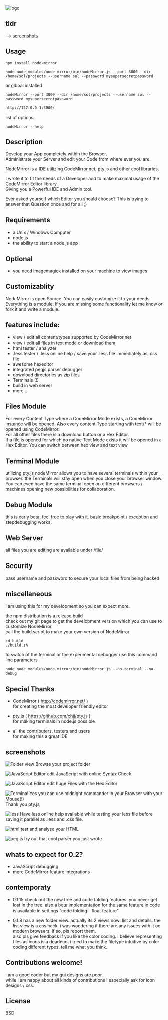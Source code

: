 ![logo](https://raw.github.com/soliton4/nodeMirror/master/src/image/logo/logoReadme.png)
  
  
## tldr  
  
  --> [screenshots](#screenshots)
  
## Usage  
  
```
npm install node-mirror  
  
node node_modules/node-mirror/bin/nodeMirror.js --port 3000 --dir /home/sol/projects --username sol --password mysupersecretpassword
```
  
or glboal installed
```
nodeMirror --port 3000 --dir /home/sol/projects --username sol --password mysupersecretpassword
```

```
http://127.0.0.1:3000/  
```

list of options
```
nodeMirror --help
```



## Description  
  
Develop your App completely within the Browser.  
Administrate your Server and edit your Code from where ever you are.  
  
NodeMirror is a IDE utilizing CodeMirror.net, pty.js and other cool libraries.  
  
I wrote it to fit the needs of a Developer and to make maximal usage of the CodeMirror Editor library.  
Giving you a Powerful IDE and Admin tool.  

Ever asked yourself which Editor you should choose? This is trying to answer that Question once and for all ;)
  
  
## Requirements  
  
  - a Unix / Windows Computer
  - node.js
  - the ability to start a node.js app


## Optional
   
   - you need imagemagick installed on your machine to view images
  
  
## Customizablity
  
  NodeMirror is open Source. You can easily customize it to your needs.  
  Everything is a module. If you are missing some functionality let me know or fork it and write a module.
  
  
## features include:
  
 - view / edit all content/types supported by CodeMirror.net  
 - view / edit all files in text mode or download them  
 - html tester / analyzer  
 - .less tester / .less online help / save your .less file immediately as .css file  
 - awesome hexeditor  
 - integrated pegjs parser debugger  
 - download directories as zip files  
 - Terminals (!)  
 - build in web server  
 - more ...  
  
  
## Files Module  
  
For every Content Type where a CodeMirror Mode exists, a CodeMirror instance will be opened. Also every content Type starting with text/* will be opened using CodeMirror.  
For all other files there is a download button or a Hex Editor.  
If a file is opened for which no native Text Mode exists it will be opened in a Hex Editor. You can switch between hex view and text view.
  
  
## Terminal Module  
  
utilizing pty.js nodeMirror allows you to have several terminals within your browser. the Terminals will stay open when you close your browser window. You can even have the same terminal open on different browsers / machines opening new possibilities for collaboration.   
  
  
## Debug Module  
  
this is early beta. feel free to play with it. basic breakpoint / exception and stepdebugging works. 
  
  
## Web Server
  
all files you are editing are available under /file/
  
  
## Security  
  
pass username and password to secure your local files from being hacked  
  
  
## miscellaneous  
  
i am using this for my development so you can expect more.  
  
the npm distribution is a release build  
check out my git page to get the development version which you can use to customize NodeMirror  
call the build script to make your own version of NodeMirror  

```
cd build  
./build.sh  
```  
  
to switch of the terminal or the experimental debugger use this command line parameters  
  
```
node node_modules/node-mirror/bin/nodeMirror.js --no-terminal --no-debug
```  

## Special Thanks  
  
* CodeMirror ( http://codemirror.net/ )  
for creating the most developer friendly editor  
  
* pty.js ( https://github.com/chjj/pty.js )  
for making terminals in node.js possible  
  
* all the contributers, testers and users  
for making this a great IDE  
  
  
## screenshots
  
![Folder view](https://raw.github.com/soliton4/nodeMirror/master/src/image/screenshots/nodeMirrorFolder.png)
  Browse your project folder  
  
![JavaScript Editor](https://raw.github.com/soliton4/nodeMirror/master/src/image/screenshots/nodeMirrorJavaScript.png)
  edit JavaScript with online Syntax Check  
  
![JavaScript Editor](https://raw.github.com/soliton4/nodeMirror/master/src/image/screenshots/nodeMirrorHexEditor.png)
  edit huge Files with the Hex Editor  
  
![Terminal](https://raw.github.com/soliton4/nodeMirror/master/src/image/screenshots/nodeMirrorTerminal.png)
  Yes you can use midnight commander in your Browser with your Mouse(!)  
  Thank you pty.js  
  
![less](https://raw.github.com/soliton4/nodeMirror/master/src/image/screenshots/nodeMirrorLess.png)
  Have less online help available while testing your less file before saving it parallel as .less and .css file.  
  
![html](https://raw.github.com/soliton4/nodeMirror/master/src/image/screenshots/nodeMirrorHtml.png)
  test and analyse your HTML  
  
![peg.js](https://raw.github.com/soliton4/nodeMirror/master/src/image/screenshots/nodeMirrorPegJs.png)
  try out that cool parser you just wrote  
  
  
## whats to expect for 0.2?
  
  - JavaScript debugging
  - more CodeMirror feature integrations
  
  
## contemporaty  
  
  - 0.1.15 check out the new tree and code folding features. you never get lost in the tree.
  also a beta implementation for the same feature in code is available in settings
    "code folding - float feature"
  
  - 0.1.8 has a new folder view. actually its 2 views now: list and details. the list view is a css hack. i was wondering if there are any issues with it on modern browsers. if so, pls report them.  
  also pls give feedback if you like the color coding. i believe representing files as icons is a deadend. i tried to make the filetype intuitive by color coding different types. tell me what you think.
  
  
## Contributions welcome!
  
  i am a good coder but my gui designs are poor.  
  while i am happy about all kinds of contributions i especially ask for icon designs / css.  
  
  
## License

BSD
